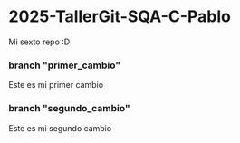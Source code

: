 # 2025-TallerGit-SQA-C-Pablo
Mi sexto repo :D

### branch "primer_cambio"
Este es mi primer cambio

### branch "segundo_cambio"
Este es mi segundo cambio